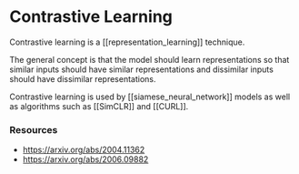 # Contrastive Learning

Contrastive learning is a [[representation_learning]] technique.

The general concept is that the model should learn representations so that similar inputs should have similar representations and dissimilar inputs should have dissimilar representations.

Contrastive learning is used by [[siamese_neural_network]] models as well as algorithms such as [[SimCLR]] and [[CURL]].

### Resources

- https://arxiv.org/abs/2004.11362
- https://arxiv.org/abs/2006.09882